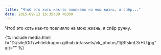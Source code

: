 ```yaml
---
title: "Чтоб это хоть как-то повлияло на мою жизнь, я спёр..."
date: 2015-09-13 16:35:00 +0300
---
```


Чтоб это хоть как-то повлияло на мою жизнь, я спёр ручку.

{% include media.html f="D:/site/GiT/whiteldragon.github.io/assets/vk_photos/1/jBfsknL3rHU.jpg" alt="" %}
